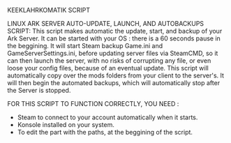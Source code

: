 KEEKLAHRKOMATIK SCRIPT

LINUX ARK SERVER AUTO-UPDATE, LAUNCH, AND AUTOBACKUPS SCRIPT:
This script makes automatic the update, start, and backup of your Ark Server. It can be started with your OS : there is a 60 seconds pause in the beggining. It will start Steam backup Game.ini and GameServerSettings.ini, before updating server files via SteamCMD, so  it can then launch the server, with no risks of corrupting any file, or even loose your config files, because of an eventual update. This script will automatically copy over the mods folders from your client to the server's. It will then begin the automated backups, which will automatically stop after the Server is stopped.


FOR THIS SCRIPT TO FUNCTION CORRECTLY, YOU NEED :
- Steam to connect to your account automatically when it starts.
- Konsole installed on your system.
- To edit the part with the paths, at the beggining of the script.

